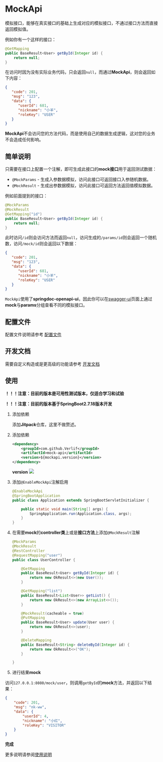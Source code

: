 # MockApi

模拟接口，能够在真实接口的基础上生成对应的模拟接口，不通过接口方法而直接返回模拟值。

例如你有一个这样的接口：

```java
@GetMapping
public BaseResult<User> getById(Integer id) {
    return null;
}
```

在访问时因为没有实际业务代码，只会返回`null`，而通过**MockApi**，则会返回如下内容：

```json
{
   "code": 201,
   "msg": "123",
   "data": {
      "userId": 681,
      "nickname": "小羊",
      "roleKey": "USER"
   }
}
```

**MockApi**不会访问您的方法代码，而是使用自己的数据生成逻辑，这对您的业务不会造成任何影响。

## 简单说明

只需要在接口上配置一个注解，即可生成此接口的**mock接口**用于返回测试数据：

- `@MockParams` - 生成入参数据模拟，访问此接口可返回接口入参随机数据。
- `@MockResult` - 生成出参数据模拟，访问此接口可返回方法返回值模拟数据。

例如前面提到的接口：

```java
@MockParams
@MockResult
@GetMapping("id")
public BaseResult<User> getById(Integer id) {
    return null;
}
```

此时访问`/id`则会访问方法而返回`null`，访问生成的`/params/id`则会返回一个随机数，访问`/mock/id`则会返回以下数据：

```json
{
   "code": 201,
   "msg": "123",
   "data": {
      "userId": 681,
      "nickname": "小羊",
      "roleKey": "USER"
   }
}
```

`MockApi`使用了**springdoc-openapi-ui**，因此你可以在[swagger-ui](http://127.0.0.1:8888/swagger-ui/index.html)页面上通过**mock**与**params**分组查看不同的模拟接口。

## 配置文件

配置文件说明请参考 [配置文件](docs/配置文件.md)

## 开发文档

需要自定义构造或是更高级的功能请参考 [开发文档](docs/开发文档.md)

## 使用

**！！！注意：目前的版本是可用性测试版本，仅适合学习和试验**

**！！！注意：目前的版本基于SpringBoot2.7.18版本开发**

1. 添加依赖

   添加**Jitpack**仓库，这里不做赘述。

2. 添加依赖

   ```xml
   <dependency>
       <groupId>com.github.Verlif</groupId>
       <artifactId>mock-api</artifactId>
       <version>${mockapi.version}</version>
   </dependency>
   ```

   **version**  [![](https://jitpack.io/v/Verlif/mock-api.svg)](https://jitpack.io/#Verlif/mock-api)

3. 添加`@EnableMockApi`注解启用

   ```java
   @EnableMockApi
   @SpringBootApplication
   public class Application extends SpringBootServletInitializer {
   
       public static void main(String[] args) {
           SpringApplication.run(Application.class, args);
       }
   }
   ```

4. 在需要**mock**的**controller类**上或是**接口方法**上添加`@MockResult`注解

   ```java
   @MockParams
   @MockResult
   @RestController
   @RequestMapping("user")
   public class UserController {
   
       @GetMapping
       public BaseResult<User> getById(Integer id) {
           return new OkResult<>(new User());
       }
   
       @GetMapping("list")
       public BaseResult<List<User>> getList() {
           return new OkResult<>(new ArrayList<>());
       }
   
       @MockResult(cacheable = true)
       @PutMapping
       public BaseResult<User> update(User user) {
           return new OkResult<>(user);
       }
   
       @DeleteMapping
       public BaseResult<String> deleteById(Integer id) {
           return new OkResult<>("OK");
       }
   
   }
   ```

5. 进行结果**mock**

访问`127.0.0.1:8080/mock/user`，则调用`getById`的**mock**方法，并返回以下结果：

```json
{
    "code": 201,
    "msg": "nk-ww",
    "data": {
        "userId": 4,
        "nickname": "小红",
        "roleKey": "VISITOR"
    }
}
```

**完成**

更多说明请参阅[使用说明](docs/使用说明.md)
